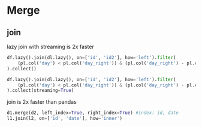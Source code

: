 # Merge

## join
lazy join with streaming is 2x faster
```py
df.lazy().join(dl.lazy(), on=['id', 'id2'], how='left').filter(
    (pl.col('day') < pl.col('day_right')) & (pl.col('day_right') - pl.col('day') <= 30)
).collect()

df.lazy().join(dl.lazy(), on=['id', 'id2'], how='left').filter(
    (pl.col('day') < pl.col('day_right')) & (pl.col('day_right') - pl.col('day') <= 30)
).collect(streaming=True)
```

join is 2x faster than pandas
```py
d1.merge(d2, left_index=True, right_index=True) #index: id, date
l1.join(l2, on=['id', 'date'], how='inner')
```
